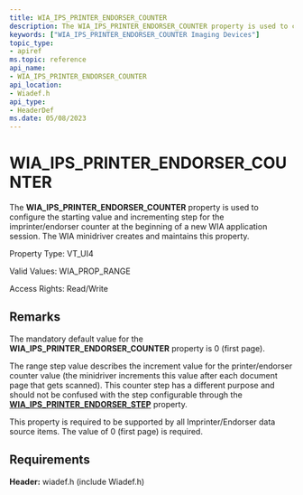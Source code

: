 ```yaml
---
title: WIA_IPS_PRINTER_ENDORSER_COUNTER
description: The WIA_IPS_PRINTER_ENDORSER_COUNTER property is used to configure the starting value and incrementing step for the imprinter/endorser counter at the beginning of a new WIA application session. The WIA minidriver creates and maintains this property.
keywords: ["WIA_IPS_PRINTER_ENDORSER_COUNTER Imaging Devices"]
topic_type:
- apiref
ms.topic: reference
api_name:
- WIA_IPS_PRINTER_ENDORSER_COUNTER
api_location:
- Wiadef.h
api_type:
- HeaderDef
ms.date: 05/08/2023
---
```


# WIA_IPS_PRINTER_ENDORSER_COUNTER

The **WIA_IPS_PRINTER_ENDORSER_COUNTER** property is used to configure the starting value and incrementing step for the imprinter/endorser counter at the beginning of a new WIA application session. The WIA minidriver creates and maintains this property.

Property Type: VT_UI4

Valid Values: WIA_PROP_RANGE

Access Rights: Read/Write

## Remarks

The mandatory default value for the **WIA_IPS_PRINTER_ENDORSER_COUNTER** property is 0 (first page).

The range step value describes the increment value for the printer/endorser counter value (the minidriver increments this value after each document page that gets scanned). This counter step has a different purpose and should not be confused with the step configurable through the [**WIA_IPS_PRINTER_ENDORSER_STEP**](wia-ips-printer-endorser-step.md) property.

This property is required to be supported by all Imprinter/Endorser data source items. The value of 0 (first page) is required.

## Requirements

**Header:** wiadef.h (include Wiadef.h)
